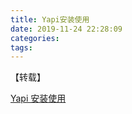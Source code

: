 ```yaml
---
title: Yapi安装使用
date: 2019-11-24 22:28:09
categories:
tags:
---
```


【转载】

[Yapi 安装使用](https://zhuanlan.zhihu.com/p/47497510)
